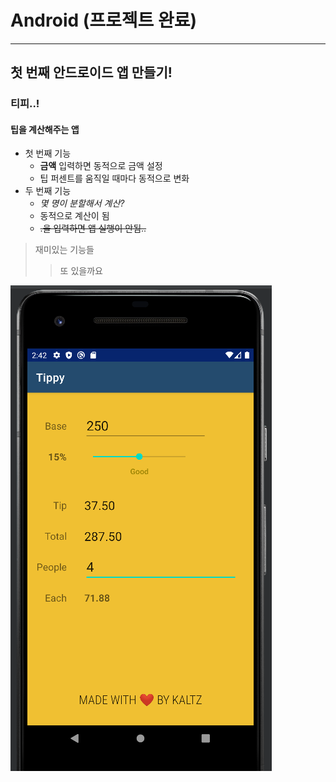 # Android (프로젝트 완료)
---
## 첫 번째 안드로이드 앱 만들기!

### 티피..!

#### 팁을 계산해주는 앱

- 첫 번째 기능
   - **금액** 입력하면 동적으로 금액 설정
   - 팁 퍼센트를 움직일 때마다 동적으로 변화
- 두 번째 기능
  - *몇 명이 분할해서 계산?*
  - 동적으로 계산이 됨
  - ~~.을 입력하면 앱 실행이 안됨..~~

> 재미있는 기능들
>> 또 있을까요

![이미지 연습](./images/android_tippy1.png)
